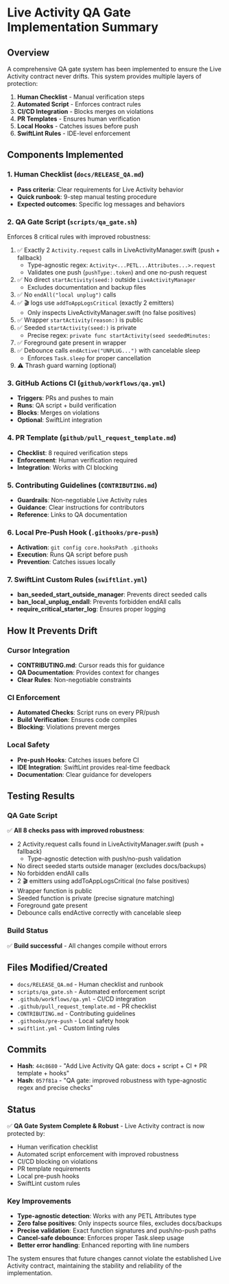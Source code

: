 # Live Activity QA Gate Implementation Summary

## Overview
A comprehensive QA gate system has been implemented to ensure the Live Activity contract never drifts. This system provides multiple layers of protection:

1. **Human Checklist** - Manual verification steps
2. **Automated Script** - Enforces contract rules
3. **CI/CD Integration** - Blocks merges on violations
4. **PR Templates** - Ensures human verification
5. **Local Hooks** - Catches issues before push
6. **SwiftLint Rules** - IDE-level enforcement

## Components Implemented

### 1. Human Checklist (`docs/RELEASE_QA.md`)
- **Pass criteria**: Clear requirements for Live Activity behavior
- **Quick runbook**: 9-step manual testing procedure
- **Expected outcomes**: Specific log messages and behaviors

### 2. QA Gate Script (`scripts/qa_gate.sh`)
Enforces 8 critical rules with improved robustness:
1. ✅ Exactly 2 `Activity.request` calls in LiveActivityManager.swift (push + fallback)
   - Type-agnostic regex: `Activity<...PETL...Attributes...>.request`
   - Validates one push (`pushType:.token`) and one no-push request
2. ✅ No direct `startActivity(seed:)` outside `LiveActivityManager`
   - Excludes documentation and backup files
3. ✅ No `endAll("local unplug")` calls
4. ✅ 🎬 logs use `addToAppLogsCritical` (exactly 2 emitters)
   - Only inspects LiveActivityManager.swift (no false positives)
5. ✅ Wrapper `startActivity(reason:)` is public
6. ✅ Seeded `startActivity(seed:)` is private
   - Precise regex: `private func startActivity(seed seededMinutes:`
7. ✅ Foreground gate present in wrapper
8. ✅ Debounce calls `endActive("UNPLUG...")` with cancelable sleep
   - Enforces `Task.sleep` for proper cancellation
9. ⚠️ Thrash guard warning (optional)

### 3. GitHub Actions CI (`github/workflows/qa.yml`)
- **Triggers**: PRs and pushes to main
- **Runs**: QA script + build verification
- **Blocks**: Merges on violations
- **Optional**: SwiftLint integration

### 4. PR Template (`github/pull_request_template.md`)
- **Checklist**: 8 required verification steps
- **Enforcement**: Human verification required
- **Integration**: Works with CI blocking

### 5. Contributing Guidelines (`CONTRIBUTING.md`)
- **Guardrails**: Non-negotiable Live Activity rules
- **Guidance**: Clear instructions for contributors
- **Reference**: Links to QA documentation

### 6. Local Pre-Push Hook (`.githooks/pre-push`)
- **Activation**: `git config core.hooksPath .githooks`
- **Execution**: Runs QA script before push
- **Prevention**: Catches issues locally

### 7. SwiftLint Custom Rules (`swiftlint.yml`)
- **ban_seeded_start_outside_manager**: Prevents direct seeded calls
- **ban_local_unplug_endall**: Prevents forbidden endAll calls
- **require_critical_starter_log**: Ensures proper logging

## How It Prevents Drift

### Cursor Integration
- **CONTRIBUTING.md**: Cursor reads this for guidance
- **QA Documentation**: Provides context for changes
- **Clear Rules**: Non-negotiable constraints

### CI Enforcement
- **Automated Checks**: Script runs on every PR/push
- **Build Verification**: Ensures code compiles
- **Blocking**: Violations prevent merges

### Local Safety
- **Pre-push Hooks**: Catches issues before CI
- **IDE Integration**: SwiftLint provides real-time feedback
- **Documentation**: Clear guidance for developers

## Testing Results

### QA Gate Script
✅ **All 8 checks pass with improved robustness**:
- 2 Activity.request calls found in LiveActivityManager.swift (push + fallback)
  - Type-agnostic detection with push/no-push validation
- No direct seeded starts outside manager (excludes docs/backups)
- No forbidden endAll calls
- 2 🎬 emitters using addToAppLogsCritical (no false positives)
- Wrapper function is public
- Seeded function is private (precise signature matching)
- Foreground gate present
- Debounce calls endActive correctly with cancelable sleep

### Build Status
✅ **Build successful** - All changes compile without errors

## Files Modified/Created
- `docs/RELEASE_QA.md` - Human checklist and runbook
- `scripts/qa_gate.sh` - Automated enforcement script
- `.github/workflows/qa.yml` - CI/CD integration
- `.github/pull_request_template.md` - PR checklist
- `CONTRIBUTING.md` - Contributing guidelines
- `.githooks/pre-push` - Local safety hook
- `swiftlint.yml` - Custom linting rules

## Commits
- **Hash**: `44c8680` - "Add Live Activity QA gate: docs + script + CI + PR template + hooks"
- **Hash**: `057f81a` - "QA gate: improved robustness with type-agnostic regex and precise checks"

## Status
✅ **QA Gate System Complete & Robust** - Live Activity contract is now protected by:
- Human verification checklist
- Automated script enforcement with improved robustness
- CI/CD blocking on violations
- PR template requirements
- Local pre-push hooks
- SwiftLint custom rules

### Key Improvements
- **Type-agnostic detection**: Works with any PETL Attributes type
- **Zero false positives**: Only inspects source files, excludes docs/backups
- **Precise validation**: Exact function signatures and push/no-push paths
- **Cancel-safe debounce**: Enforces proper Task.sleep usage
- **Better error handling**: Enhanced reporting with line numbers

The system ensures that future changes cannot violate the established Live Activity contract, maintaining the stability and reliability of the implementation.
